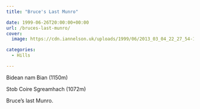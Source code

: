 ```yaml
---
title: "Bruce's Last Munro"

date: 1999-06-26T20:00:00+00:00
url: /bruces-last-munro/
cover: 
  image: https://cdn.iannelson.uk/uploads/1999/06/2013_03_04_22_27_54-1.jpg

categories:
  - Hills

---
```

Bidean nam Bian (1150m)

Stob Coire Sgreamhach (1072m)

Bruce’s last Munro.<figure class="kg-card kg-image-card">

<img decoding="async" src="https://cdn.iannelson.uk/uploads/2023/08/2013_03_04_22_27_54.jpg" class="kg-image" alt loading="lazy" /> </figure> <figure class="kg-card kg-image-card"><img decoding="async" src="https://cdn.iannelson.uk/uploads/2023/08/2013_03_04_22_28_17.jpg" class="kg-image" alt loading="lazy" /></figure>